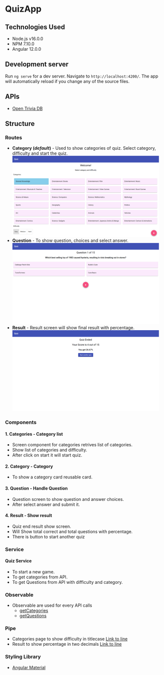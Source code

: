 # QuizApp

## Technologies Used
- Node.js v16.0.0
- NPM 7.10.0
- Angular 12.0.0

## Development server

Run `ng serve` for a dev server. Navigate to `http://localhost:4200/`. The app will automatically reload if you change any of the source files.

## APIs
- [Open Trivia DB](https://opentdb.com/)

## Structure
### Routes
- **Category (*default*)** - Used to show categories of quiz. Select category, difficulty and start the quiz.
![Category](screenshots/category.png?raw=true "Category")
- **Question** - To show question, choices and select answer.
![Question](screenshots/question.png?raw=true "Question")
- **Result** - Result screen will show final result with percentage.
![Result](screenshots/result.png?raw=true "Result")

### Components
#### 1. Categories - Category list
- Screen component for categories retrives list of categories.
- Show list of categories and difficulty.
- After click on start it will start quiz.
#### 2. Category - Category
- To show a category card reusable card.
#### 3. Question - Handle Question
- Question screen to show question and answer choices.
- After select answer and submit it.
#### 4. Result - Show result
- Quiz end result show screen.
- Will Show total correct and total questions with percentage.
- There is button to start another quiz

### Service
#### Quiz Service
- To start a new game.
- To get categories from API.
- To get Questions from API with difficulty and category.

### Observable
- Observable are used for every API calls
  - [getCategories](src/app/service/quiz.service.ts#L35-40)
  - [getQuestions](src/app/service/quiz.service.ts#L42-57)

### Pipe
- Categories page to show difficulty in titlecase [Link to line](src/app/components/categories/categories.component.html#L19)
- Result to show percentage in two decimals [Link to line](src/app/components/result/result.component.html#L6)

### Styling Library
- [Angular Material](https://material.angular.io/)
